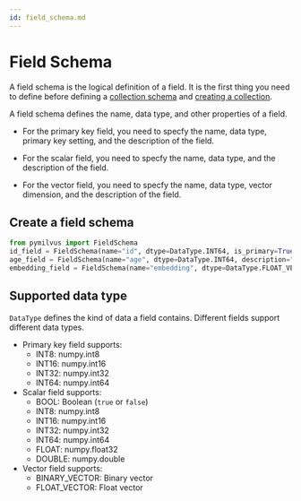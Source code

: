 ```yaml
---
id: field_schema.md
---
```


# Field Schema

A field schema is the logical definition of a field. It is the first thing you need to define before defining a [collection schema](collection_schema.md) and [creating a collection](create.md). 

A field schema defines the name, data type, and other properties of a field.

- For the primary key field, you need to specfy the name, data type, primary key setting, and the description of the field.

- For the scalar field,  you need to specfy the name, data type, and the description of the field.

- For the vector field, you need to specfy the name, data type, vector dimension, and the description of the field.



## Create a field schema

```python
from pymilvus import FieldSchema
id_field = FieldSchema(name="id", dtype=DataType.INT64, is_primary=True, description="primary id")
age_field = FieldSchema(name="age", dtype=DataType.INT64, description="age")
embedding_field = FieldSchema(name="embedding", dtype=DataType.FLOAT_VECTOR, dim=128, description="vector")
```



## Supported data type

`DataType` defines the kind of data a field contains. Different fields support different data types.

- Primary key field supports:
  - INT8: numpy.int8
  - INT16: numpy.int16
  - INT32: numpy.int32
  - INT64: numpy.int64
- Scalar field supports:
  - BOOL: Boolean (`true` or `false`)
  - INT8: numpy.int8
  - INT16: numpy.int16
  - INT32: numpy.int32
  - INT64: numpy.int64
  - FLOAT: numpy.float32
  - DOUBLE: numpy.double
- Vector field supports:
  - BINARY_VECTOR: Binary vector
  - FLOAT_VECTOR: Float vector


